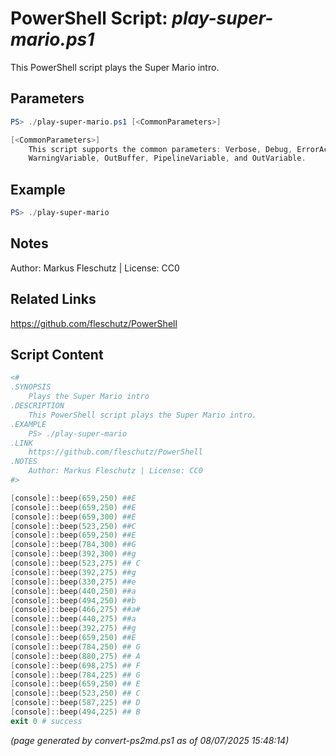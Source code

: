 PowerShell Script: *play-super-mario.ps1*
===================================

This PowerShell script plays the Super Mario intro.

Parameters
----------
```powershell
PS> ./play-super-mario.ps1 [<CommonParameters>]

[<CommonParameters>]
    This script supports the common parameters: Verbose, Debug, ErrorAction, ErrorVariable, WarningAction, 
    WarningVariable, OutBuffer, PipelineVariable, and OutVariable.
```

Example
-------
```powershell
PS> ./play-super-mario

```

Notes
-----
Author: Markus Fleschutz | License: CC0

Related Links
-------------
https://github.com/fleschutz/PowerShell

Script Content
--------------
```powershell
<#
.SYNOPSIS
	Plays the Super Mario intro
.DESCRIPTION
	This PowerShell script plays the Super Mario intro.
.EXAMPLE
	PS> ./play-super-mario
.LINK
	https://github.com/fleschutz/PowerShell
.NOTES
	Author: Markus Fleschutz | License: CC0
#>

[console]::beep(659,250) ##E
[console]::beep(659,250) ##E
[console]::beep(659,300) ##E
[console]::beep(523,250) ##C
[console]::beep(659,250) ##E
[console]::beep(784,300) ##G
[console]::beep(392,300) ##g
[console]::beep(523,275) ## C
[console]::beep(392,275) ##g
[console]::beep(330,275) ##e
[console]::beep(440,250) ##a
[console]::beep(494,250) ##b
[console]::beep(466,275) ##a#
[console]::beep(440,275) ##a
[console]::beep(392,275) ##g
[console]::beep(659,250) ##E
[console]::beep(784,250) ## G
[console]::beep(880,275) ## A
[console]::beep(698,275) ## F
[console]::beep(784,225) ## G
[console]::beep(659,250) ## E
[console]::beep(523,250) ## C
[console]::beep(587,225) ## D
[console]::beep(494,225) ## B
exit 0 # success
```

*(page generated by convert-ps2md.ps1 as of 08/07/2025 15:48:14)*
